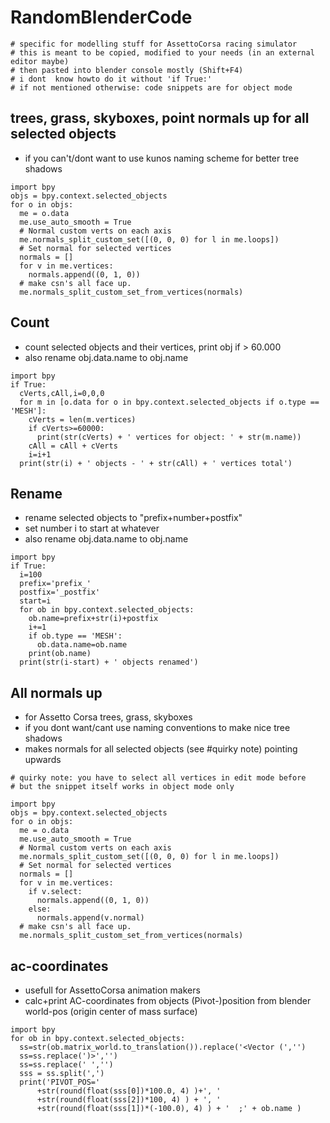 # RandomBlenderCode

```
# specific for modelling stuff for AssettoCorsa racing simulator
# this is meant to be copied, modified to your needs (in an external editor maybe)
# then pasted into blender console mostly (Shift+F4)
# i dont  know howto do it without 'if True:'
# if not mentioned otherwise: code snippets are for object mode
```

## trees, grass, skyboxes, point normals up for all selected objects
 - if you can't/dont want to use kunos naming scheme for better tree shadows
```
import bpy
objs = bpy.context.selected_objects
for o in objs:
  me = o.data
  me.use_auto_smooth = True
  # Normal custom verts on each axis
  me.normals_split_custom_set([(0, 0, 0) for l in me.loops])
  # Set normal for selected vertices
  normals = []
  for v in me.vertices:
    normals.append((0, 1, 0))
  # make csn's all face up.
  me.normals_split_custom_set_from_vertices(normals)
```

## Count
 - count selected objects and their vertices, print obj if > 60.000
 - also rename obj.data.name to obj.name
```
import bpy
if True:
  cVerts,cAll,i=0,0,0
  for m in [o.data for o in bpy.context.selected_objects if o.type == 'MESH']:
    cVerts = len(m.vertices)
    if cVerts>=60000:
      print(str(cVerts) + ' vertices for object: ' + str(m.name))
    cAll = cAll + cVerts
    i=i+1
  print(str(i) + ' objects - ' + str(cAll) + ' vertices total')
```

## Rename
 - rename selected objects to "prefix+number+postfix"
 - set number i to start at whatever
 - also rename obj.data.name to obj.name
```
import bpy
if True:
  i=100
  prefix='prefix_'
  postfix='_postfix'
  start=i
  for ob in bpy.context.selected_objects:
    ob.name=prefix+str(i)+postfix
    i+=1
    if ob.type == 'MESH':
      ob.data.name=ob.name
    print(ob.name)
  print(str(i-start) + ' objects renamed')
```

## All normals up
 - for Assetto Corsa trees, grass, skyboxes
 - if you dont want/cant use naming conventions to make nice tree shadows
 - makes normals for all selected objects (see #quirky note) pointing upwards
```
# quirky note: you have to select all vertices in edit mode before 
# but the snippet itself works in object mode only
```
```
import bpy
objs = bpy.context.selected_objects
for o in objs:
  me = o.data
  me.use_auto_smooth = True
  # Normal custom verts on each axis
  me.normals_split_custom_set([(0, 0, 0) for l in me.loops])
  # Set normal for selected vertices
  normals = []
  for v in me.vertices:
    if v.select:
      normals.append((0, 1, 0))
    else:
      normals.append(v.normal)
  # make csn's all face up.
  me.normals_split_custom_set_from_vertices(normals)
```

## ac-coordinates
 - usefull for AssettoCorsa animation makers
 - calc+print AC-coordinates from objects (Pivot-)position from blender world-pos (origin center of mass surface)
```
import bpy
for ob in bpy.context.selected_objects:
  ss=str(ob.matrix_world.to_translation()).replace('<Vector (','')
  ss=ss.replace(')>','')
  ss=ss.replace(' ','')
  sss = ss.split(',')
  print('PIVOT_POS='
      +str(round(float(sss[0])*100.0, 4) )+', '
      +str(round(float(sss[2])*100, 4) ) + ', '
      +str(round(float(sss[1])*(-100.0), 4) ) + '  ;' + ob.name )
```
